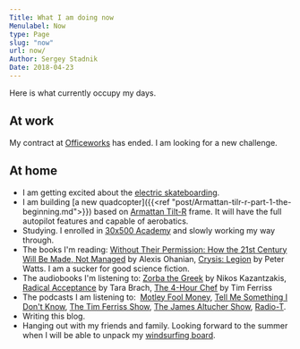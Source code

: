 ```yaml
---
Title: What I am doing now
Menulabel: Now
type: Page
slug: "now"
url: now/
Author: Sergey Stadnik
Date: 2018-04-23
---
```


Here is what currently occupy my days.

## At work

My contract at [Officeworks](https://officeworks.com.au) has ended. I am looking for a new challenge.

## At home

- I am getting excited about the <a href="/tags/esk8.html">electric skateboarding</a>.
- I am building [a new quadcopter]({{<ref "post/Armattan-tilr-r-part-1-the-beginning.md">}}) based on [Armattan Tilt-R](http://www.armattanquads.com/armattan-tilt-r/) frame. It will have the full autopilot features and capable of aerobatics.
- Studying. I enrolled in [30x500 Academy](https://30x500.com/academy/) and slowly working my way through.
- The books I'm reading: <a href="https://www.amazon.com/Without-Their-Permission-Century-Managed-ebook/dp/B00BAXFJ16">Without Their Permission: How the 21st Century Will Be Made, Not Managed</a> by Alexis Ohanian, [Crysis: Legion](https://www.amazon.com/dp/B004IPP8UA/ref=dp-kindle-redirect?_encoding=UTF8&btkr=1) by  Peter Watts. I am a sucker for good science fiction.
- The audiobooks I'm listening to: [Zorba the Greek](https://www.audible.com.au/pd/Classics/Zorba-the-Greek-Audiobook/B00FMI7S7I) by Nikos Kazantzakis, [Radical Acceptance](https://www.audible.com/pd/Self-Development/Radical-Acceptance-Audiobook/B006WP75QE) by Tara Brach, [The 4-Hour Chef](https://tim.blog/the-4-hour-chef-audiobook-private/) by Tim Ferriss
- The podcasts I am listening to:  <a href="https://www.fool.com/podcasts/motley-fool-money/">Motley Fool Money</a>, <a href="http://tmsidk.com/">Tell Me Something I Don't Know</a>, <a href="https://tim.blog/podcast/">The Tim Ferriss Show</a>, <a href="http://www.jamesaltucher.com/category/the-james-altucher-show/">The James Altucher Show</a>, <a href="https://radio-t.com/">Radio-T</a>.
- Writing this blog.
- Hanging out with my friends and family. Looking forward to the summer when I will be able to unpack my [windsurfing board](/tags/windsurfing.html).
